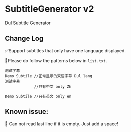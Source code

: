 # SubtitleGenerator v2
Dul Subtitle Generator

## Change Log

✅Support subtitles that only have one language displayed.

👋Please do follow the patterns below in `list.txt`.

```
测试字幕
Demo Subtile //正常显示的双语字幕 Dul lang
测试字幕
             //只有中文 only Zh

Demo Subtile //只有英文 only en
```



## Known issue:

 🥺 Can not read last line if it is empty. Just add a space!


